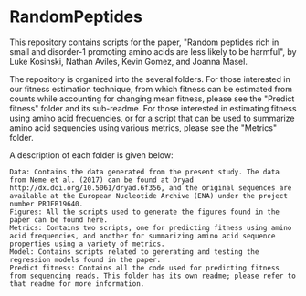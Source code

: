 # RandomPeptides
This repository contains scripts for the paper, "Random peptides rich in small and disorder-1 promoting amino acids are less likely to be harmful", by Luke Kosinski, Nathan Aviles, Kevin Gomez, and Joanna Masel.

The repository is organized into the several folders. For those interested in our fitness estimation technique, from which fitness can be estimated from counts while accounting for changing mean fitness, please see the "Predict fitness" folder and its sub-readme. For those interested in estimating fitness using amino acid frequencies, or for a script that can be used to summarize amino acid sequencies using various metrics, please see the "Metrics" folder.

A description of each folder is given below:

	Data: Contains the data generated from the present study. The data from Neme et al. (2017) can be found at Dryad http://dx.doi.org/10.5061/dryad.6f356, and the original sequences are available at the European Nucleotide Archive (ENA) under the project number PRJEB19640.
	Figures: All the scripts used to generate the figures found in the paper can be found here.
	Metrics: Contains two scripts, one for predicting fitness using amino acid frequencies, and another for summarizing amino acid sequence properties using a variety of metrics.
	Model: Contains scripts related to generating and testing the regression models found in the paper.
	Predict fitness: Contains all the code used for predicting fitness from sequencing reads. This folder has its own readme; please refer to that readme for more information.
